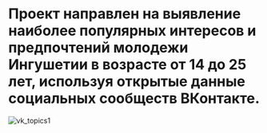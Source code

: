 # Проект направлен на выявление наиболее популярных интересов и предпочтений молодежи Ингушетии в возрасте от 14 до 25 лет, используя открытые данные социальных сообществ ВКонтакте.



![vk_topics1](https://github.com/sendzhu/vk_topics/assets/144147060/29c2c609-bfc3-4526-ac76-02d0069228a6)
